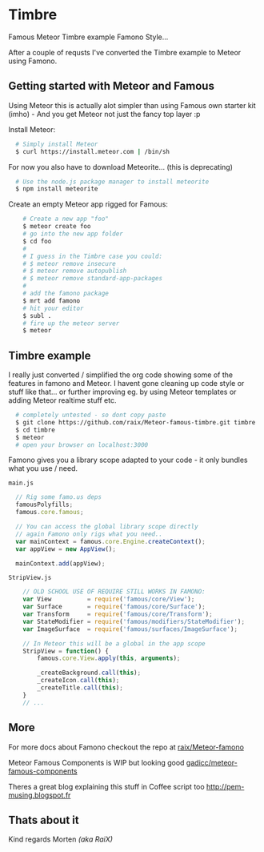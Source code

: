 # Timbre
Famous Meteor Timbre example Famono Style...

After a couple of requsts I've converted the Timbre example to Meteor using Famono.

## Getting started with Meteor and Famous
Using Meteor this is actually alot simpler than using Famous own starter kit (imho) - And you get Meteor not just the fancy top layer :p

Install Meteor:
```bash
  # Simply install Meteor
  $ curl https://install.meteor.com | /bin/sh
```

For now you also have to download Meteorite... (this is deprecating)
```bash
  # Use the node.js package manager to install meteorite
  $ npm install meteorite
```

Create an empty Meteor app rigged for Famous:
```bash
    # Create a new app "foo"
    $ meteor create foo
    # go into the new app folder
    $ cd foo
    #
    # I guess in the Timbre case you could:
    # $ meteor remove insecure
    # $ meteor remove autopublish
    # $ meteor remove standard-app-packages
    # 
    # add the famono package
    $ mrt add famono
    # hit your editor
    $ subl .
    # fire up the meteor server
    $ meteor
```

## Timbre example
I really just converted / simplified the org code showing some of the features in famono and Meteor. I havent gone cleaning up code style or stuff like that... or further improving eg. by using Meteor templates or adding Meteor realtime stuff etc.

```bash
  # completely untested - so dont copy paste
  $ git clone https://github.com/raix/Meteor-famous-timbre.git timbre
  $ cd timbre
  $ meteor
  # open your browser on localhost:3000
```

Famono gives you a library scope adapted to your code - it only bundles what you use / need.

`main.js`
```js
  // Rig some famo.us deps
  famousPolyfills;
  famous.core.famous;

  // You can access the global library scope directly
  // again Famono only rigs what you need..
  var mainContext = famous.core.Engine.createContext();
  var appView = new AppView();

  mainContext.add(appView);  
```

`StripView.js`
```js
    // OLD SCHOOL USE OF REQUIRE STILL WORKS IN FAMONO:
    var View          = require('famous/core/View');
    var Surface       = require('famous/core/Surface');
    var Transform     = require('famous/core/Transform');
    var StateModifier = require('famous/modifiers/StateModifier');
    var ImageSurface  = require('famous/surfaces/ImageSurface');

    // In Meteor this will be a global in the app scope
    StripView = function() {
        famous.core.View.apply(this, arguments);

        _createBackground.call(this);
        _createIcon.call(this);
        _createTitle.call(this);
    }
    // ...
```

## More
For more docs about Famono checkout the repo at [raix/Meteor-famono](https://github.com/raix/Meteor-famono)

Meteor Famous Components is WIP but looking good [gadicc/meteor-famous-components](https://github.com/gadicc/meteor-famous-components)

Theres a great blog explaining this stuff in Coffee script too http://pem-musing.blogspot.fr

## Thats about it

Kind regards Morten *(aka RaiX)*